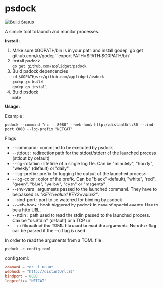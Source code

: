 **psdock**
======

[![Build Status](https://travis-ci.org/applidget/psdock.svg)](https://travis-ci.org/applidget/psdock)

A simple tool to launch and monitor processes.

**Install :**


1) Make sure $GOPATH/bin is in your path and install godep  
`go get github.com/kr/godep`  
`export PATH=$PATH:$GOPATH/bin`  
2) Install psdock  
`go get github.com/applidget/psdock`  
3) Build psdock dependencies  
`cd $GOPATH/src/github.com/applidget/psdock`  
`godep go build`  
`godep go install`  
4) Build psdock  
`make`


**Usage :**

Example :

  `psdock --command "nc -l 8080" --web-hook http://distantUrl:80 --bind-port 8080 --log-prefix "NETCAT"`

Flags :  
  * --command : command to be executed by psdock  
  * --stdout : redirection path for the stdout/stderr of the launched process (stdout by default)  
  * --log-rotation : lifetime of a single log file. Can be "minutely", "hourly", "weekly" (default) or "daily"  
  * --log-prefix : prefix for logging the output of the launched process  
  * --log-color : color of the prefix. Can be "black" (default), "white", "red", "green", "blue", "yellow", "cyan" or "magenta"
  * --env-vars : arguments passed to the launched command. They have to be passed as *"KEY1=value1 KEY2=value2"*.  
  * --bind-port : port to be watched for binding by psdock  
  * --web-hook : hook triggered by psdock in case of special events. Has to be a http URL.  
  * --stdin : path used to read the stdin passed to the launched process. Can be "os.Stdin" (default) or a TCP url
  * --c : filepath of the TOML file used to read the arguments. No other flag can be passed if the --c flag is used

In order to read the arguments from a TOML file : 

  `psdock -c config.toml`
  
  config.toml:
  
  `````toml
  command = "nc -l 8080"
  webhook = "http://distantUrl:80"
  bindport = 8080
  logprefix= "NETCAT"
  `````
  
  
